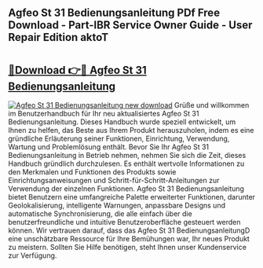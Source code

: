 ## Agfeo St 31 Bedienungsanleitung PDf Free Download - Part-IBR Service Owner Guide - User Repair Edition aktoT

# <h2><a href="http://df5g90h.blite.top/?on=Agfeo+St+31+Bedienungsanleitung">🔗Download 👉🔴 Agfeo St 31 Bedienungsanleitung</a></h2>

[![Agfeo St 31 Bedienungsanleitung new download](https://i.imgur.com/lujVjoI.png)](http://df5g90h.blite.top/?on=Agfeo+St+31+Bedienungsanleitung)
Grüße und willkommen im Benutzerhandbuch für Ihr neu aktualisiertes Agfeo St 31 Bedienungsanleitung. Dieses Handbuch wurde speziell entwickelt, um Ihnen zu helfen, das Beste aus Ihrem Produkt herauszuholen, indem es eine gründliche Erläuterung seiner Funktionen, Einrichtung, Verwendung, Wartung und Problemlösung enthält. Bevor Sie Ihr Agfeo St 31 Bedienungsanleitung in Betrieb nehmen, nehmen Sie sich die Zeit, dieses Handbuch gründlich durchzulesen. Es enthält wertvolle Informationen zu den Merkmalen und Funktionen des Produkts sowie Einrichtungsanweisungen und Schritt-für-Schritt-Anleitungen zur Verwendung der einzelnen Funktionen. Agfeo St 31 Bedienungsanleitung bietet Benutzern eine umfangreiche Palette erweiterter Funktionen, darunter Geolokalisierung, intelligente Warnungen, anpassbare Designs und automatische Synchronisierung, die alle einfach über die benutzerfreundliche und intuitive Benutzeroberfläche gesteuert werden können. Wir vertrauen darauf, dass das Agfeo St 31 BedienungsanleitungD eine unschätzbare Ressource für Ihre Bemühungen war, Ihr neues Produkt zu meistern. Sollten Sie Hilfe benötigen, steht Ihnen unser Kundenservice zur Verfügung.
